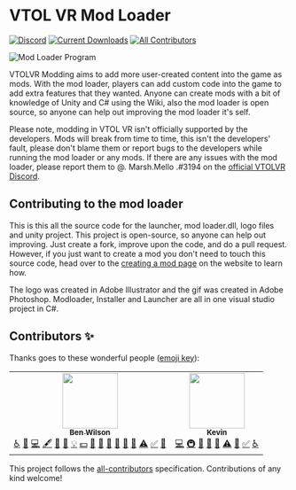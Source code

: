 # VTOL VR Mod Loader 

[![Discord](https://img.shields.io/discord/597153468834119710?label=VTOL%20VR%20Modding&logo=discord&style=flat-square)](https://discord.gg/XZeeafp "Discord Invite") [![Current Downloads](https://img.shields.io/badge/dynamic/json?label=Current%20Downloads&query=assets.0.download_count&url=https%3A%2F%2Fapi.github.com%2Frepos%2FMarshMello0%2FVTOLVR-ModLoader%2Freleases%2Flatest&style=flat-square)](https://vtolvr-mods.com/ "Mod Loader's Website")<!-- ALL-CONTRIBUTORS-BADGE:START - Do not remove or modify this section -->
[![All Contributors](https://img.shields.io/badge/all_contributors-2-orange.svg?style=flat-square)](#contributors-)
<!-- ALL-CONTRIBUTORS-BADGE:END -->

![Mod Loader Program](https://vtolvr-mods.com/files/modloader2.gif#)

VTOLVR Modding aims to add more user-created content into the game as mods. With the mod loader, players can add custom code into the game to add extra features that they wanted.
Anyone can create mods with a bit of knowledge of Unity and C# using the Wiki, also the mod loader is open source, so anyone can help out improving the mod loader it's self.

Please note, modding in VTOL VR isn't officially supported by the developers. Mods will break from time to time, this isn't the developers' fault, please don't blame them or report bugs to the developers while running the mod loader or any mods. If there are any issues with the mod loader, please report them to @. Marsh.Mello .#3194 on the [official VTOLVR Discord](https://discord.gg/u7X72wc "official VTOLVR Discord").



## Contributing to the mod loader
This is this all the source code for the launcher, mod loader.dll, logo files and unity project. 
This project is open-source, so anyone can help out improving. Just create a fork, improve upon the code, and do a pull request. However, if you just want to create a mod you don't need to touch this source code, head over to the [creating a mod page](https://vtolvr-mods.com/creating-a-mod.php "creating a mod page") on the website to learn how.

The logo was created in Adobe Illustrator and the gif was created in Adobe Photoshop.
Modloader, Installer and Launcher are all in one visual studio project in C#.

## Contributors ✨

Thanks goes to these wonderful people ([emoji key](https://allcontributors.org/docs/en/emoji-key)):

<!-- ALL-CONTRIBUTORS-LIST:START - Do not remove or modify this section -->
<!-- prettier-ignore-start -->
<!-- markdownlint-disable -->
<table>
  <tr>
    <td align="center"><a href="https://ben-w.com"><img src="https://avatars1.githubusercontent.com/u/33008390?v=4" width="100px;" alt=""/><br /><sub><b>Ben Wilson</b></sub></a><br /><a href="#a11y-MarshMello0" title="Accessibility">️️️️♿️</a> <a href="https://github.com/MarshMello0/VTOLVR-ModLoader/issues?q=author%3AMarshMello0" title="Bug reports">🐛</a> <a href="https://github.com/MarshMello0/VTOLVR-ModLoader/commits?author=MarshMello0" title="Code">💻</a> <a href="#content-MarshMello0" title="Content">🖋</a> <a href="https://github.com/MarshMello0/VTOLVR-ModLoader/commits?author=MarshMello0" title="Documentation">📖</a> <a href="#design-MarshMello0" title="Design">🎨</a> <a href="#example-MarshMello0" title="Examples">💡</a> <a href="#financial-MarshMello0" title="Financial">💵</a> <a href="#ideas-MarshMello0" title="Ideas, Planning, & Feedback">🤔</a> <a href="#maintenance-MarshMello0" title="Maintenance">🚧</a> <a href="#projectManagement-MarshMello0" title="Project Management">📆</a> <a href="https://github.com/MarshMello0/VTOLVR-ModLoader/pulls?q=is%3Apr+reviewed-by%3AMarshMello0" title="Reviewed Pull Requests">👀</a> <a href="#question-MarshMello0" title="Answering Questions">💬</a> <a href="#tool-MarshMello0" title="Tools">🔧</a> <a href="https://github.com/MarshMello0/VTOLVR-ModLoader/commits?author=MarshMello0" title="Tests">⚠️</a> <a href="#tutorial-MarshMello0" title="Tutorials">✅</a> <a href="#talk-MarshMello0" title="Talks">📢</a></td>
    <td align="center"><a href="http://kevinjoosten.nl"><img src="https://avatars2.githubusercontent.com/u/7689239?v=4" width="100px;" alt=""/><br /><sub><b>Kevin</b></sub></a><br /><a href="https://github.com/MarshMello0/VTOLVR-ModLoader/commits?author=ketkev#3774" title="Code">💻</a> <a href="#infra-ketkev#3774" title="Infrastructure (Hosting, Build-Tools, etc)">🚇</a> <a href="https://github.com/MarshMello0/VTOLVR-ModLoader/issues?q=author%3Aketkev#3774" title="Bug reports">🐛</a> <a href="#ideas-ketkev#3774" title="Ideas, Planning, & Feedback">🤔</a> <a href="https://github.com/MarshMello0/VTOLVR-ModLoader/pulls?q=is%3Apr+reviewed-by%3Aketkev#3774" title="Reviewed Pull Requests">👀</a> <a href="https://github.com/MarshMello0/VTOLVR-ModLoader/commits?author=ketkev#3774" title="Tests">⚠️</a> <a href="#talk-ketkev#3774" title="Talks">📢</a> <a href="#tutorial-ketkev#3774" title="Tutorials">✅</a> <a href="#a11y-ketkev#3774" title="Accessibility">️️️️♿️</a></td>
  </tr>
</table>

<!-- markdownlint-enable -->
<!-- prettier-ignore-end -->
<!-- ALL-CONTRIBUTORS-LIST:END -->

This project follows the [all-contributors](https://github.com/all-contributors/all-contributors) specification. Contributions of any kind welcome!